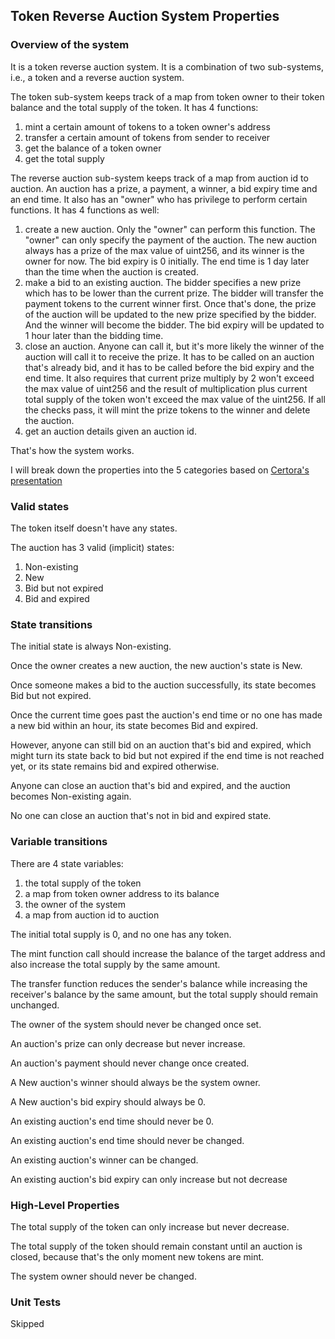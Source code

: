 ## Token Reverse Auction System Properties

### Overview of the system

It is a token reverse auction system. It is a combination of two sub-systems, i.e., a token and a reverse auction system.

The token sub-system keeps track of a map from token owner to their token balance and the total supply of the token. It has 4 functions:

1. mint a certain amount of tokens to a token owner's address
2. transfer a certain amount of tokens from sender to receiver
3. get the balance of a token owner
4. get the total supply

The reverse auction sub-system keeps track of a map from auction id to auction. An auction has a prize, a payment, a winner, a bid expiry time and an end time. It also has an "owner" who has privilege to perform certain functions. It has 4 functions as well:

1. create a new auction. Only the "owner" can perform this function. The "owner" can only specify the payment of the auction. The new auction always has a prize of the max value of uint256, and its winner is the owner for now. The bid expiry is 0 initially. The end time is 1 day later than the time when the auction is created.
2. make a bid to an existing auction. The bidder specifies a new prize which has to be lower than the current prize. The bidder will transfer the payment tokens to the current winner first. Once that's done, the prize of the auction will be updated to the new prize specified by the bidder. And the winner will become the bidder. The bid expiry will be updated to 1 hour later than the bidding time.
3. close an auction. Anyone can call it, but it's more likely the winner of the auction will call it to receive the prize. It has to be called on an auction that's already bid, and it has to be called before the bid expiry and the end time. It also requires that current prize multiply by 2 won't exceed the max value of uint256 and the result of multiplication plus current total supply of the token won't exceed the max value of the uint256. If all the checks pass, it will mint the prize tokens to the winner and delete the auction.
4. get an auction details given an auction id.

That's how the system works.

I will break down the properties into the 5 categories based on [Certora's presentation](https://github.com/fyang1024/Tutorials/blob/master/06.Lesson_ThinkingProperties/Categorizing_Properties.pdf)

### Valid states

The token itself doesn't have any states.

The auction has 3 valid (implicit) states:

1. Non-existing
2. New
3. Bid but not expired
4. Bid and expired

### State transitions

The initial state is always Non-existing. 

Once the owner creates a new auction, the new auction's state is New. 

Once someone makes a bid to the auction successfully, its state becomes Bid but not expired.

Once the current time goes past the auction's end time or no one has made a new bid within an hour, its state becomes Bid and expired.

However, anyone can still bid on an auction that's bid and expired, which might turn its state back to bid but not expired if the end time is not reached yet, or its state remains bid and expired otherwise.

Anyone can close an auction that's bid and expired, and the auction becomes Non-existing again.

No one can close an auction that's not in bid and expired state.

### Variable transitions

There are 4 state variables:

1. the total supply of the token
2. a map from token owner address to its balance
3. the owner of the system
4. a map from auction id to auction

The initial total supply is 0, and no one has any token.

The mint function call should increase the balance of the target address and also increase the total supply by the same amount.

The transfer function reduces the sender's balance while increasing the receiver's balance by the same amount, but the total supply should remain unchanged.

The owner of the system should never be changed once set.

An auction's prize can only decrease but never increase.

An auction's payment should never change once created.

A New auction's winner should always be the system owner.

A New auction's bid expiry should always be 0.

An existing auction's end time should never be 0.

An existing auction's end time should never be changed.

An existing auction's winner can be changed.

An existing auction's bid expiry can only increase but not decrease

### High-Level Properties

The total supply of the token can only increase but never decrease.

The total supply of the token should remain constant until an auction is closed, because that's the only moment new tokens are mint.

The system owner should never be changed.

### Unit Tests

Skipped